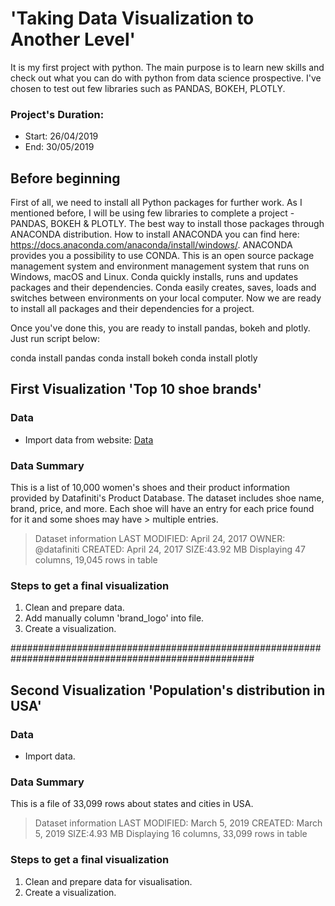 # 'Taking Data Visualization to Another Level'

It is my first project with python. The main purpose is to learn new skills and check out what you can do with python from data science prospective. I've chosen to test out few libraries such as PANDAS, BOKEH, PLOTLY. 

### Project's Duration:
- Start: 26/04/2019
- End: 30/05/2019

## Before beginning

First of all, we need to install all Python packages for further work. As I mentioned before, I will be using few libraries to complete a project - PANDAS, BOKEH & PLOTLY.
The best way to install those packages through ANACONDA distribution. How to install ANACONDA you can find here: https://docs.anaconda.com/anaconda/install/windows/. 
ANACONDA provides you a possibility to use CONDA. This is an open source package management system and environment management system that runs on Windows, macOS and Linux. Conda quickly installs, runs and updates packages and their dependencies. Conda easily creates, saves, loads and switches between environments on your local computer. Now we are ready to install all packages and their dependencies for a project.

Once you've done this, you are ready to install pandas, bokeh and plotly. Just run script below:

 conda install pandas
 conda install bokeh
 conda install plotly

## First Visualization 'Top 10 shoe brands'

### Data

- Import data from website: [Data](https://data.world/datafiniti/womens-shoe-prices)

### Data Summary

This is a list of 10,000 women's shoes and their product information provided by Datafiniti's Product Database.
The dataset includes shoe name, brand, price, and more. Each shoe will have an entry for each price found for it and some shoes may have > multiple entries.

> Dataset information
> LAST MODIFIED: April 24, 2017
> OWNER: @datafiniti
> CREATED: April 24, 2017
> SIZE:43.92 MB
> Displaying 47 columns, 19,045 rows in table

### Steps to get a final visualization 

1. Clean and prepare data.
2. Add manually column 'brand_logo' into file.
3. Create a visualization.

####################################################################################################

## Second Visualization 'Population's distribution in USA'

### Data

- Import data. 

### Data Summary

This is a file of 33,099 rows about states and cities in USA.


> Dataset information
> LAST MODIFIED: March 5, 2019
> CREATED: March 5, 2019
> SIZE:4.93 MB
> Displaying 16 columns, 33,099 rows in table

### Steps to get a final visualization 

1. Clean and prepare data for visualisation.
2. Create a visualization.

